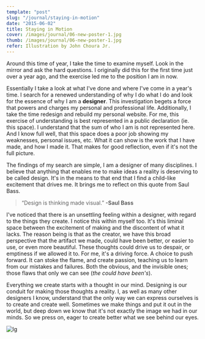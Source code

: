 ```yaml
---
template: "post"
slug: "/journal/staying-in-motion"
date: "2015-06-02"
title: Staying in Motion
cover: /images/journal/06-new-poster-1.jpg
thumb: /images/journal/06-new-poster-1.jpg
refer: Illustration by John Choura Jr.
---
```


Around this time of year, I take the time to examine myself. Look in the mirror and ask the hard questions. I originally did this for the first time just over a year ago, and the exercise led me to the position I am in now.

Essentially I take a look at what I've done and where I've come in a year's time. I search for a renewed understanding of why I do what I do and look for the essence of why I am a **designer**. This investigation begets a force that powers and charges my personal and professional life. Additionally, I take the time redesign and rebuild my personal website. For me, this exercise of understanding is best represented in a public declaration (ie. this space). I understand that the sum of who I am is not represented here. And I know full well, that this space does a poor job showing my weaknesses, personal issues, etc. What it can show is the work that I have made, and how I made it. That makes for good reflection, even if it's not the full picture.

The findings of my search are simple, I am a designer of many disciplines. I believe that anything that enables me to make ideas a reality is deserving to be called design. It's in the means to that end that I find a child-like excitement that drives me. It brings me to reflect on this quote from Saul Bass.

> “Design is thinking made visual.” **-Saul Bass**

I've noticed that there is an unsettling feeling within a designer, with regard to the things they create. I notice this within myself too. It's this liminal space between the excitement of making and the discontent of what it lacks. The reason being is that as the creator, we have this broad perspective that the artifact we made, could have been better, or easier to use, or even more beautiful. These thoughts could drive us to despair, or emptiness if we allowed it to. For me, it's a driving force. A choice to push forward. It can stoke the flame, and create passion, teaching us to learn from our mistakes and failures. Both the obvious, and the invisible ones; those flaws that only we can see (_the could have been's_).

Everything we create starts with a thought in our mind. Designing is our conduit for making those thoughts a reality. I, as well as many other designers I know, understand that the only way we can express ourselves is to create and create well. Sometimes we make things and put it out in the world, but deep down we know that it's not exactly the image we had in our minds. So we press on, eager to create better what we see behind our eyes.

![lg](/images/journal/06-new-poster-art-01.jpg)
